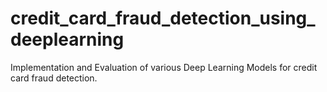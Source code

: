 # credit_card_fraud_detection_using_deeplearning
Implementation and Evaluation of various Deep Learning Models for credit card fraud detection.
